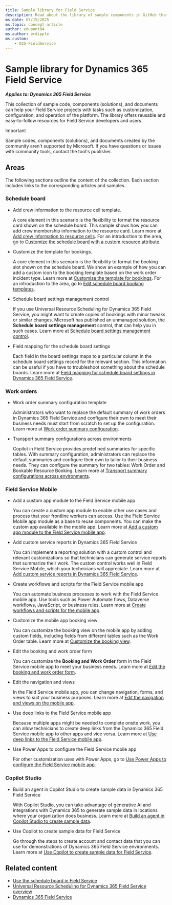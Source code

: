 ```yaml
---
title: Sample library for Field Service
description: Read about the library of sample components in GitHub that can help customers and partners create and deploy solutions with Field Service quickly and easily.
ms.date: 07/15/2025
ms.topic: concept-article
author: edupont04
ms.author: erdipple
ms.custom:
    - O25-FieldService
---
```


# Sample library for Dynamics 365 Field Service

***Applies to: Dynamics 365 Field Service***

This collection of sample code, components (solutions), and documents can help your Field Service projects with tasks such as customization, configuration, and operation of the platform. The library offers reusable and easy-to-follow resources for Field Service developers and users.  

> [!IMPORTANT]
> Sample codes, components (solutions), and documents created by the community aren't supported by Microsoft. If you have questions or issues with community tools, contact the tool's publisher.

## Areas

The following sections outline the content of the collection. Each section includes links to the corresponding articles and samples.

### Schedule board

- Add crew information to the resource cell template.

  A core element in this scenario is the flexibility to format the resource card shown on the schedule board. This sample shows how you can add crew membership information to the resource card. Learn more at [Add crew information to resource cells](fs-resource-cell-template.md). For an introduction to the area, go to [Customize the schedule board with a custom resource attribute](/dynamics365/field-service/extend-schedule-board-custom-resource-attribute).

- Customize the template for bookings.

  A core element in this scenario is the flexibility to format the booking slot shown on the schedule board. We show an example of how you can add a custom icon to the booking template based on the work order incident type. Learn more at [Customize the template for bookings](fs-booking-template.md). For an introduction to the area, go to [Edit schedule board booking templates](/dynamics365/field-service/booking-template).

- Schedule board settings management control

  If you use Universal Resource Scheduling for Dynamics 365 Field Service, you might want to create copies of bookings with minor tweaks or similar changes. Microsoft has published an unmanaged solution, the **Schedule board settings management** control, that can help you in such cases. Learn more at [Schedule board settings management control](fs-schedule-board-settings-management-control.md).  

- Field mapping for the schedule board settings

  Each field in the board settings maps to a particular column in the schedule board settings record for the relevant section. This information can be useful if you have to troubleshoot something about the schedule boards. Learn more at [Field mapping for schedule board settings in Dynamics 365 Field Service](fs-schedule-board-settings-field-mapping.md).  

### Work orders

- Work order summary configuration template

  Administrators who want to replace the default summary of work orders in Dynamics 365 Field Service and configure their own to meet their business needs must start from scratch to set up the configuration. Learn more at [Work order summary configuration](fs-work-order-summary-configuration-template.md).

- Transport summary configurations across environments

  Copilot in Field Service provides predefined summaries for specific tables. With summary configuration, administrators can replace the default summaries and configure their own to tailor to their business needs. They can configure the summary for two tables: Work Order and Bookable Resource Booking. Learn more at [Transport summary configurations across environments](fs-transport-summary-configuration.md).

### Field Service Mobile

- Add a custom app module to the Field Service mobile app

  You can create a custom app module to enable other use cases and process that your frontline workers can access. Use the Field Service Mobile app module as a base to reuse components. You can make the custom app available in the mobile app. Learn more at [Add a custom app module to the Field Service mobile app](fs-mobile-custom-app-module.md).

- Add custom service reports in Dynamics 365 Field Service

  You can implement a reporting solution with a custom control and relevant customizations so that technicians can generate service reports that summarize their work. The custom control works well in Field Service Mobile, which your technicians will appreciate. Learn more at [Add custom service reports in Dynamics 365 Field Service](fs-reporting-solution-service-reports.md).

- Create workflows and scripts for the Field Service mobile app

  You can automate business processes to work with the Field Service mobile app. Use tools such as Power Automate flows, Dataverse workflows, JavaScript, or business rules. Learn more at [Create workflows and scripts for the mobile app](fs-mobile-automate-business-processes.md).

- Customize the mobile app booking view

  You can customize the booking view on the mobile app by adding custom fields, including fields from different tables such as the Work Order table. Learn more at [Customize the booking view](fs-mobile-booking-calendar.md).

- Edit the booking and work order form

  You can customize the **Booking and Work Order** form in the Field Service mobile app to meet your business needs. Learn more at [Edit the booking and work order form](fs-mobile-change-work-order-booking-form.md).

- Edit the navigation and views

  In the Field Service mobile app, you can change navigation, forms, and views to suit your business purposes. Learn more at [Edit the navigation and views on the mobile app](fs-mobile-navigation-views.md).

- Use deep links to the Field Service mobile app

  Because multiple apps might be needed to complete onsite work, you can allow technicians to create deep links from the Dynamics 365 Field Service mobile app to other apps and vice versa. Learn more at [Use deep links to the Field Service mobile app](fs-mobile-deeplink.md).

- Use Power Apps to configure the Field Service mobile app

  For other customization uses with Power Apps, go to [Use Power Apps to configure the Field Service mobile app](fs-power-apps-customization.md).

### Copilot Studio

- Build an agent in Copilot Studio to create sample data in Dynamics 365 Field Service

  With Copilot Studio, you can take advantage of generative AI and integrations with Dynamics 365 to generate sample data in locations where your organization does business. Learn more at [Build an agent in Copilot Studio to create sample data](/dynamics365/guidance/resources/fs-use-copilot-studio-create-sample-data).

- Use Copilot to create sample data for Field Service

  Go through the steps to create account and contact data that you can use for demonstrations of Dynamics 365 Field Service environments. Learn more at [Use Copilot to create sample data for Field Service](/dynamics365/guidance/resources/fs-copilot-import-sample-data).

## Related content

- [Use the schedule board in Field Service](/dynamics365/field-service/work-with-schedule-board)  
- [Universal Resource Scheduling for Dynamics 365 Field Service overview](/dynamics365/field-service/universal-resource-scheduling-for-field-service)  
- [Dynamics 365 Field Service](/dynamics365/field-service/)  
